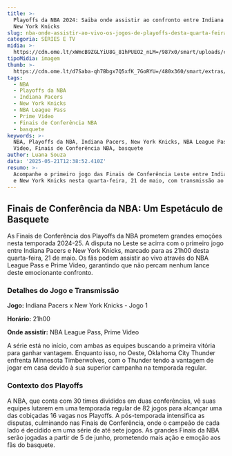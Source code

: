 ```yaml
---
title: >-
  Playoffs da NBA 2024: Saiba onde assistir ao confronto entre Indiana Pacers e
  New York Knicks
slug: nba-onde-assistir-ao-vivo-os-jogos-de-playoffs-desta-quarta-feira-2105
categoria: SÉRIES E TV
midia: >-
  https://cdn.ome.lt/xWmcB9ZGLYiU8G_81hPUEO2_nLM=/987x0/smart/uploads/conteudo/fotos/kat-jalen-brunson-finais-oeste-nba.jpg
tipoMidia: imagem
thumb: >-
  https://cdn.ome.lt/d7Saba-qh7Bbgx7Q5xfK_7GoRYU=/480x360/smart/extras/conteudos/kat-jalen-brunson-finais-oeste-nba-peq.jpg
tags:
  - NBA
  - Playoffs da NBA
  - Indiana Pacers
  - New York Knicks
  - NBA League Pass
  - Prime Video
  - Finais de Conferência NBA
  - basquete
keywords: >-
  NBA, Playoffs da NBA, Indiana Pacers, New York Knicks, NBA League Pass, Prime
  Video, Finais de Conferência NBA, basquete
author: Luana Souza
data: '2025-05-21T12:38:52.410Z'
resumo: >-
  Acompanhe o primeiro jogo das Finais de Conferência Leste entre Indiana Pacers
  e New York Knicks nesta quarta-feira, 21 de maio, com transmissão ao vivo.
---
```


## Finais de Conferência da NBA: Um Espetáculo de Basquete

As Finais de Conferência dos Playoffs da NBA prometem grandes emoções nesta temporada 2024-25. A disputa no Leste se acirra com o primeiro jogo entre Indiana Pacers e New York Knicks, marcado para as 21h00 desta quarta-feira, 21 de maio. Os fãs podem assistir ao vivo através do NBA League Pass e Prime Video, garantindo que não percam nenhum lance deste emocionante confronto.

### Detalhes do Jogo e Transmissão

**Jogo:** Indiana Pacers x New York Knicks - Jogo 1

**Horário:** 21h00

**Onde assistir:** NBA League Pass, Prime Video

A série está no início, com ambas as equipes buscando a primeira vitória para ganhar vantagem. Enquanto isso, no Oeste, Oklahoma City Thunder enfrenta Minnesota Timberwolves, com o Thunder tendo a vantagem de jogar em casa devido à sua superior campanha na temporada regular.

### Contexto dos Playoffs

A NBA, que conta com 30 times divididos em duas conferências, vê suas equipes lutarem em uma temporada regular de 82 jogos para alcançar uma das cobiçadas 16 vagas nos Playoffs. A pós-temporada intensifica as disputas, culminando nas Finais de Conferência, onde o campeão de cada lado é decidido em uma série de até sete jogos. As grandes Finais da NBA serão jogadas a partir de 5 de junho, prometendo mais ação e emoção aos fãs do basquete.

